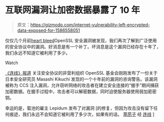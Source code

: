 # 互联网漏洞让加密数据暴露了 10 年

> 原文：<https://gizmodo.com/internet-vulnerability-left-encrypted-data-exposed-for-1586558051>

仅仅几个月前[heart bleed](http://gizmodo.com/how-heartbleed-works-the-code-behind-the-internets-se-1561341209)OpenSSL 安全漏洞被发现，我们再次了解到广泛使用的安全协议中的漏洞。好消息是有一个补丁。坏消息是这个漏洞已经存在十年了，我们永远不知道它被利用了多少。

Watch

[《连线》报道](http://www.wired.com/2014/06/heartbleed-redux-another-gaping-wound-in-ssl-uncovered/) 关注安全协议的非营利组织 OpenSSL 基金会刚刚发布了一份关于日本安全研究员 Masashi Kikuchi 发现的一个十年前的漏洞的咨询警告。该漏洞被称为 CCS 注入漏洞，允许窃听网络的攻击者在建立安全连接的“握手”期间捕获加密数据。在握手过程中，攻击者可以解密数据，同时迫使服务器使用弱加密密钥。

幸运的是，菊池的雇主 Lepidum 发布了对漏洞 [的修复，但因为攻击没有留下任何痕迹，我们永远不会知道它被利用了多少次，如果有的话。[](http://ccsinjection.lepidum.co.jp/) [葶苈子](http://ccsinjection.lepidum.co.jp/) 经 [连线](http://www.wired.com/2014/06/heartbleed-redux-another-gaping-wound-in-ssl-uncovered/) ]